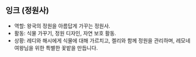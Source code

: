 ## 잉크 (정원사)
- 역할: 왕국의 정원을 아름답게 가꾸는 정원사.
- 활동: 식물 가꾸기, 정원 디자인, 자연 보호 활동.
- 상황: 레디와 해시에게 식물에 대해 가르치고, 켈리와 함께 정원을 관리하며, 레모네 여왕님을 위한 특별한 꽃밭을 만듭니다.
